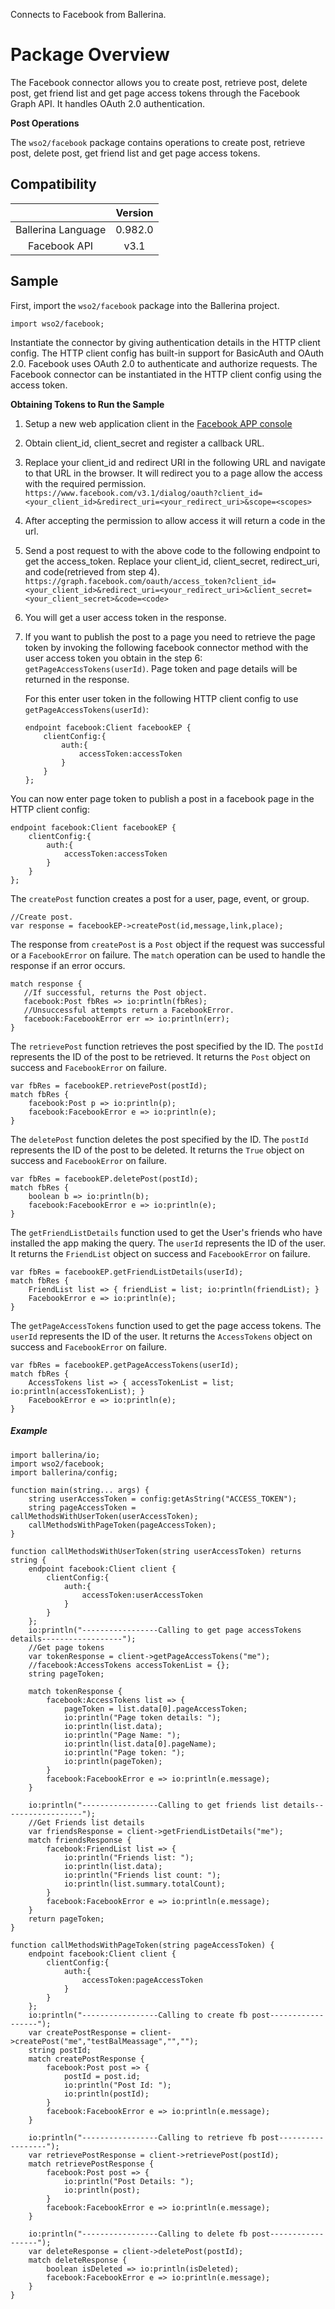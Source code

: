 Connects to Facebook from Ballerina.

# Package Overview
The Facebook connector allows you to create post, retrieve post, delete post, get friend list and get page access tokens through the Facebook Graph API. It handles OAuth 2.0 authentication.

**Post Operations**

The `wso2/facebook` package contains operations to create post, retrieve post, delete post, get friend list and get page access tokens.

## Compatibility

|                                 |       Version                  |
|  :---------------------------:  |  :---------------------------: |
|  Ballerina Language             |   0.982.0                      |
|  Facebook API                   |   v3.1                        |

## Sample

First, import the `wso2/facebook` package into the Ballerina project.

```ballerina
import wso2/facebook;
```

Instantiate the connector by giving authentication details in the HTTP client config. The HTTP client config has built-in support for BasicAuth and OAuth 2.0. Facebook uses OAuth 2.0 to authenticate and authorize requests. The Facebook connector can be instantiated in the HTTP client config using the access token.


**Obtaining Tokens to Run the Sample**

1. Setup a new web application client in the [Facebook APP console](https://developers.facebook.com/apps)
2. Obtain client_id, client_secret and register a callback URL.
3. Replace your client_id and redirect URI in the following URL and navigate to that URL in the browser. It will redirect you to a page allow the access with the required permission.
    `https://www.facebook.com/v3.1/dialog/oauth?client_id=<your_client_id>&redirect_uri=<your_redirect_uri>&scope=<scopes>`
4. After accepting the permission to allow access it will return a code in the url.
5. Send a post request to with the above code to the following endpoint to get the access_token. Replace your client_id, client_secret, redirect_uri, and code(retrieved from step 4).
    `https://graph.facebook.com/oauth/access_token?client_id=<your_client_id>&redirect_uri=<your_redirect_uri>&client_secret=<your_client_secret>&code=<code>`
6. You will get a user access token in the response.
7. If you want to publish the post to a page you need to retrieve the page token by invoking the following facebook connector method with the user access token you obtain in the step 6:
    `getPageAccessTokens(userId)`.
    Page token and page details will be returned in the response.

    For this enter user token in the following HTTP client config to use `getPageAccessTokens(userId)`:
    ```ballerina
    endpoint facebook:Client facebookEP {
        clientConfig:{
            auth:{
                accessToken:accessToken
            }
        }
    };
    ```

You can now enter page token to publish a post in a facebook page in the HTTP client config:
```ballerina
endpoint facebook:Client facebookEP {
    clientConfig:{
        auth:{
            accessToken:accessToken
        }
    }
};
```

The `createPost` function creates a post for a user, page, event, or group.
```ballerina
//Create post.
var response = facebookEP->createPost(id,message,link,place);
```

The response from `createPost` is a `Post` object if the request was successful or a `FacebookError` on failure. The `match` operation can be used to handle the response if an error occurs.
```ballerina
match response {
   //If successful, returns the Post object.
   facebook:Post fbRes => io:println(fbRes);
   //Unsuccessful attempts return a FacebookError.
   facebook:FacebookError err => io:println(err);
}
```

The `retrievePost` function retrieves the post specified by the ID. The `postId` represents the ID of the post to be retrieved. It returns the `Post` object on success and `FacebookError` on failure.
```ballerina
var fbRes = facebookEP.retrievePost(postId);
match fbRes {
    facebook:Post p => io:println(p);
    facebook:FacebookError e => io:println(e);
}
```

The `deletePost` function deletes the post specified by the ID. The `postId` represents the ID of the post to be deleted. It returns the `True` object on success and `FacebookError` on failure.
```ballerina
var fbRes = facebookEP.deletePost(postId);
match fbRes {
    boolean b => io:println(b);
    facebook:FacebookError e => io:println(e);
}
```

The `getFriendListDetails` function used to get the User's friends who have installed the app making the query. The `userId` represents the ID of the user. It returns the `FriendList` object on success and `FacebookError` on failure.
```ballerina
var fbRes = facebookEP.getFriendListDetails(userId);
match fbRes {
    FriendList list => { friendList = list; io:println(friendList); }
    FacebookError e => io:println(e);
}
```

The `getPageAccessTokens` function used to get the page access tokens. The `userId` represents the ID of the user. It returns the `AccessTokens` object on success and `FacebookError` on failure.
```ballerina
var fbRes = facebookEP.getPageAccessTokens(userId);
match fbRes {
    AccessTokens list => { accessTokenList = list; io:println(accessTokenList); }
    FacebookError e => io:println(e);
}
```

##### Example

```
import ballerina/io;
import wso2/facebook;
import ballerina/config;

function main(string... args) {
    string userAccessToken = config:getAsString("ACCESS_TOKEN");
    string pageAccessToken = callMethodsWithUserToken(userAccessToken);
    callMethodsWithPageToken(pageAccessToken);
}

function callMethodsWithUserToken(string userAccessToken) returns string {
    endpoint facebook:Client client {
        clientConfig:{
            auth:{
                accessToken:userAccessToken
            }
        }
    };
    io:println("-----------------Calling to get page accessTokens details------------------");
    //Get page tokens
    var tokenResponse = client->getPageAccessTokens("me");
    //facebook:AccessTokens accessTokenList = {};
    string pageToken;

    match tokenResponse {
        facebook:AccessTokens list => {
            pageToken = list.data[0].pageAccessToken;
            io:println("Page token details: ");
            io:println(list.data);
            io:println("Page Name: ");
            io:println(list.data[0].pageName);
            io:println("Page token: ");
            io:println(pageToken);
        }
        facebook:FacebookError e => io:println(e.message);
    }

    io:println("-----------------Calling to get friends list details------------------");
    //Get Friends list details
    var friendsResponse = client->getFriendListDetails("me");
    match friendsResponse {
        facebook:FriendList list => {
            io:println("Friends list: ");
            io:println(list.data);
            io:println("Friends list count: ");
            io:println(list.summary.totalCount);
        }
        facebook:FacebookError e => io:println(e.message);
    }
    return pageToken;
}

function callMethodsWithPageToken(string pageAccessToken) {
    endpoint facebook:Client client {
        clientConfig:{
            auth:{
                accessToken:pageAccessToken
            }
        }
    };
    io:println("-----------------Calling to create fb post------------------");
    var createPostResponse = client->createPost("me","testBalMeassage","","");
    string postId;
    match createPostResponse {
        facebook:Post post => {
            postId = post.id;
            io:println("Post Id: ");
            io:println(postId);
        }
        facebook:FacebookError e => io:println(e.message);
    }

    io:println("-----------------Calling to retrieve fb post------------------");
    var retrievePostResponse = client->retrievePost(postId);
    match retrievePostResponse {
        facebook:Post post => {
            io:println("Post Details: ");
            io:println(post);
        }
        facebook:FacebookError e => io:println(e.message);
    }

    io:println("-----------------Calling to delete fb post------------------");
    var deleteResponse = client->deletePost(postId);
    match deleteResponse {
        boolean isDeleted => io:println(isDeleted);
        facebook:FacebookError e => io:println(e.message);
    }
}

```